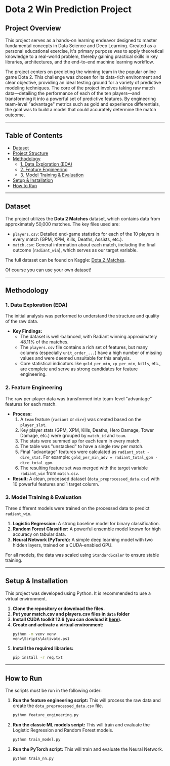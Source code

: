 # Dota 2 Win Prediction Project

## Project Overview

This project serves as a hands-on learning endeavor designed to master fundamental concepts in Data Science and Deep Learning. Created as a personal educational exercise, it's primary purpose was to apply theoretical knowledge to a real-world problem, thereby gaining practical skills in key libraries, architectures, and the end-to-end machine learning workflow.

The project centers on predicting the winning team in the popular online game Dota 2. This challenge was chosen for its data-rich environment and clear objective, providing an ideal testing ground for a variety of predictive modeling techniques. The core of the project involves taking raw match data—detailing the performance of each of the ten players—and transforming it into a powerful set of predictive features. By engineering team-level "advantage" metrics such as gold and experience differentials, the goal was to build a model that could accurately determine the match outcome. 

---

## Table of Contents

- [Dataset](#dataset)
- [Project Structure](#project-structure)
- [Methodology](#methodology)
  - [1. Data Exploration (EDA)](#1-data-exploration-eda)
  - [2. Feature Engineering](#2-feature-engineering)
  - [3. Model Training & Evaluation](#3-model-training--evaluation)
- [Setup & Installation](#setup--installation)
- [How to Run](#how-to-run)

---

## Dataset

The project utilizes the **Dota 2 Matches** dataset, which contains data from approximately 50,000 matches. The key files used are:

-   `players.csv`: Detailed end-game statistics for each of the 10 players in every match (GPM, XPM, Kills, Deaths, Assists, etc.).
-   `match.csv`: General information about each match, including the final outcome (`radiant_win`), which serves as our target variable.

The full dataset can be found on Kaggle: [Dota 2 Matches](https://www.kaggle.com/datasets/devinanzelmo/dota-2-matches).

Of course you can use your own dataset!

---

## Methodology

### 1. Data Exploration (EDA)

The initial analysis was performed to understand the structure and quality of the raw data.
-   **Key Findings:**
    -   The dataset is well-balanced, with Radiant winning approximately 48.11% of the matches.
    -   The `players.csv` file contains a rich set of features, but many columns (especially `unit_order_...`) have a high number of missing values and were deemed unsuitable for this analysis.
    -   Core statistical indicators like `gold_per_min`, `xp_per_min`, `kills`, etc., are complete and serve as strong candidates for feature engineering.

### 2. Feature Engineering

The raw per-player data was transformed into team-level "advantage" features for each match.
-   **Process:**
    1.  A `team` feature (`radiant` or `dire`) was created based on the `player_slot`.
    2.  Key player stats (GPM, XPM, Kills, Deaths, Hero Damage, Tower Damage, etc.) were grouped by `match_id` and `team`.
    3.  The stats were summed up for each team in every match.
    4.  The table was "unstacked" to have a single row per match.
    5.  Final "advantage" features were calculated as `radiant_stat - dire_stat`. For example: `gold_per_min_adv = radiant_total_gpm - dire_total_gpm`.
    6.  The resulting feature set was merged with the target variable `radiant_win` from `match.csv`.
-   **Result:** A clean, processed dataset (`dota_preprocessed_data.csv`) with 10 powerful features and 1 target column.

### 3. Model Training & Evaluation

Three different models were trained on the processed data to predict `radiant_win`.

1.  **Logistic Regression:** A strong baseline model for binary classification.
2.  **Random Forest Classifier:** A powerful ensemble model known for high accuracy on tabular data.
3.  **Neural Network (PyTorch):** A simple deep learning model with two hidden layers, trained on a CUDA-enabled GPU.

For all models, the data was scaled using `StandardScaler` to ensure stable training.

---

## Setup & Installation

This project was developed using Python. It is recommended to use a virtual environment.

1.  **Clone the repository or download the files.**
2.  **Put your match.csv and players.csv files in `data` folder**
3.  **Install CUDA toolkit 12.6 (you can dowload it [here](https://developer.nvidia.com/cuda-12-6-0-download-archive)).**
4.  **Create and activate a virtual environment:**
    ```bash
    python -m venv venv
    venv\Scripts\Activate.ps1
    ```
5.  **Install the required libraries:**
    ```bash
    pip install -r req.txt
    ```

---

## How to Run

The scripts must be run in the following order:

1.  **Run the feature engineering script:** This will process the raw data and create the `dota_preprocessed_data.csv` file.
    ```bash
    python feature_engineering.py
    ```
2.  **Run the classic ML models script:** This will train and evaluate the Logistic Regression and Random Forest models.
    ```bash
    python train_model.py
    ```
3.  **Run the PyTorch script:** This will train and evaluate the Neural Network.
    ```bash
    python train_nn.py
    ```